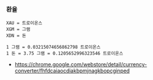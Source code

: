 ### 환율 

```
XAU = 트로이온스
XGM = 그램
XDN = 돈

1 그램 = 0.03215074656862798 트로이온스
1 돈 = 3.75 그램 = 0.1205652996323546 트로이온스
```

 * https://chrome.google.com/webstore/detail/currency-converter/fhfdcaiaocdiakbpmjnagkbopcginped
